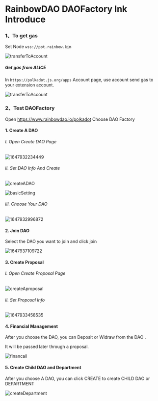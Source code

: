 # RainbowDAO DAOFactory Ink Introduce

###  1、To get gas   

Set Node `wss://pot.rainbow.kim`

![transferToAccount](./introImgs/chooseChain.jpg)

##### Get gas from ALICE

In `https://polkadot.js.org/apps` Account page, use account send gas to your extension account.

![transferToAccount](./introImgs/transferToAccount.jpg)

### 2、Test DAOFactory

Open https://www.rainbowdao.io/polkadot Choose DAO Factory

#### 1. Create A DAO

###### Ⅰ. Open Create DAO Page

![1647932234449](./introImgs/createDAO1.jpg)

###### Ⅱ. Set DAO Info And Create

![createADAO](./introImgs/createADAO.jpg)

![basicSetting](./introImgs/basicSetting.jpg)

###### Ⅲ. Choose Your DAO

![1647932996872](./introImgs/chooseYourDAO.jpg)



#### 2. Join DAO

Select the DAO you want to join and click join

![1647937109722](./introImgs/joinDao.jpg)

#### 3. Create Proposal

###### Ⅰ. Open Create Proposal Page

![createAproposal](./introImgs/createAproposal.jpg)

###### Ⅱ. Set Proposal Info

![1647933458535](./introImgs/setProposalInfo.jpg)

#### 4. Financial Management

After you choose the DAO, you can Deposit or Widraw from the DAO . 

It will be passed later through a proposal.

![financail](./introImgs/financail.jpg)

#### 5. Create Child DAO and Department

After you choose A DAO, you can click CREATE to create CHILD DAO or DEPARTMENT

![createDepartment](./introImgs/createDepartment.jpg)